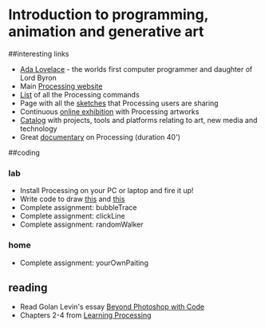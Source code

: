 # Introduction to programming, animation and generative art

##interesting links

<ul>
	<li><a href="http://en.wikipedia.org/wiki/Ada_Lovelace">Ada Lovelace</a> - the worlds first computer programmer and daughter of Lord Byron</li>
	<li>Main <a href="http://www.processing.org" rel="nofollow">Processing website</a></li>
	<li><a href="http://processing.org/reference/" rel="nofollow">List</a> of all the Processing commands</li>
	<li>Page with all the <a href="http://www.openprocessing.org/" rel="nofollow">sketches</a> that Processing users are sharing</li>
	<li>Continuous <a href="http://processing.org/exhibition/" rel="nofollow">online exhibition</a> with Processing artworks</li>
	<li><a href="http://www.creativeapplications.net/" rel="nofollow">Catalog</a> with projects, tools and platforms relating to art, new media and technology</li>
	<li>Great <a href="http://ultra-lab.net/blog/hello-world-processing-el-lanzamiento">documentary</a> on Processing (duration 40')</li>
</ul>

##coding

### lab
<ul>
	<li>Install Processing on your PC or laptop and fire it up!</li>
	<li>Write code to draw <a href="http://artech.cc/wp-content/uploads/2013/12/homocentricRings.png">this</a> and <a href="http://artech.cc/wp-content/uploads/2014/09/house-300x454.png">this</a></li>
    <li>Complete assignment: bubbleTrace </li>
    <li>Complete assignment: clickLine </li>
    <li>Complete assignment: randomWalker </li>
</ul>

### home
* Complete assignment: yourOwnPaiting

## reading 
<ul>
	<li>Read Golan Levin's essay <a href="http://www.flong.com/texts/essays/essay_4x4/">Beyond Photoshop with Code</a></li>
	<li>Chapters 2-4 from <a href="http://www.artech.cc/_class_material_/books/Learning_Processing.pdf">Learning Processing</a></li>
</ul>
